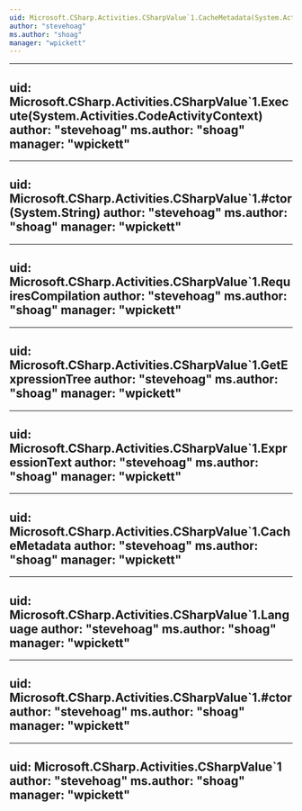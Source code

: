 ```yaml
---
uid: Microsoft.CSharp.Activities.CSharpValue`1.CacheMetadata(System.Activities.CodeActivityMetadata)
author: "stevehoag"
ms.author: "shoag"
manager: "wpickett"
---
```


---
uid: Microsoft.CSharp.Activities.CSharpValue`1.Execute(System.Activities.CodeActivityContext)
author: "stevehoag"
ms.author: "shoag"
manager: "wpickett"
---

---
uid: Microsoft.CSharp.Activities.CSharpValue`1.#ctor(System.String)
author: "stevehoag"
ms.author: "shoag"
manager: "wpickett"
---

---
uid: Microsoft.CSharp.Activities.CSharpValue`1.RequiresCompilation
author: "stevehoag"
ms.author: "shoag"
manager: "wpickett"
---

---
uid: Microsoft.CSharp.Activities.CSharpValue`1.GetExpressionTree
author: "stevehoag"
ms.author: "shoag"
manager: "wpickett"
---

---
uid: Microsoft.CSharp.Activities.CSharpValue`1.ExpressionText
author: "stevehoag"
ms.author: "shoag"
manager: "wpickett"
---

---
uid: Microsoft.CSharp.Activities.CSharpValue`1.CacheMetadata
author: "stevehoag"
ms.author: "shoag"
manager: "wpickett"
---

---
uid: Microsoft.CSharp.Activities.CSharpValue`1.Language
author: "stevehoag"
ms.author: "shoag"
manager: "wpickett"
---

---
uid: Microsoft.CSharp.Activities.CSharpValue`1.#ctor
author: "stevehoag"
ms.author: "shoag"
manager: "wpickett"
---

---
uid: Microsoft.CSharp.Activities.CSharpValue`1
author: "stevehoag"
ms.author: "shoag"
manager: "wpickett"
---
